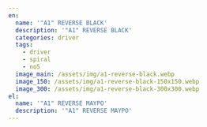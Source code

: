 ```yaml
---
en:
  name: '"A1" REVERSE BLACK'
  description: '"A1" REVERSE BLACK'
  categories: driver
  tags:
    - driver
    - spiral
    - no5
  image_main: /assets/img/a1-reverse-black.webp
  image_150: /assets/img/a1-reverse-black-150x150.webp
  image_300: /assets/img/a1-reverse-black-300x300.webp
el:
  name: '"A1" REVERSE ΜΑΥΡΟ'
  description: '"A1" REVERSE ΜΑΥΡΟ'
---
```

